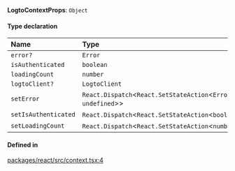 **LogtoContextProps**: `Object`

#### Type declaration

| Name | Type |
| :------ | :------ |
| `error?` | `Error` |
| `isAuthenticated` | `boolean` |
| `loadingCount` | `number` |
| `logtoClient?` | `LogtoClient` |
| `setError` | `React.Dispatch`<`React.SetStateAction`<`Error` \| `undefined`\>\> |
| `setIsAuthenticated` | `React.Dispatch`<`React.SetStateAction`<`boolean`\>\> |
| `setLoadingCount` | `React.Dispatch`<`React.SetStateAction`<`number`\>\> |

#### Defined in

[packages/react/src/context.tsx:4](https://github.com/logto-io/js/blob/5254dee/packages/react/src/context.tsx#L4)

